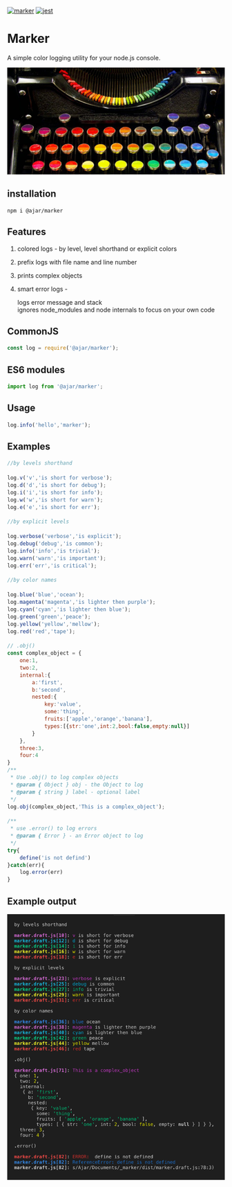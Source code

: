 [![marker](https://img.shields.io/npm/v/@ajar/marker.svg)](https://www.npmjs.com/package/@ajar/marker)
[![jest](https://jestjs.io/img/jest-badge.svg)](https://github.com/facebook/jest)


# Marker 
A simple color logging utility for your node.js console.

[![Marker](https://raw.githubusercontent.com/Ajar-Ajar/marker/master/marker.png)](https://www.npmjs.com/package/@ajar/marker)

## installation
```
npm i @ajar/marker
```
## Features
1. colored logs  - by level, level shorthand or explicit colors
2. prefix logs with file name and line number
3. prints complex objects
4. smart error logs - 

   logs error message and stack  
   ignores node_modules and node internals to focus on your own code

## CommonJS
```javascript
const log = require('@ajar/marker'); 
```

## ES6 modules
```javascript
import log from '@ajar/marker'; 
```

## Usage
```javascript
log.info('hello','marker'); 
```

## Examples
```javascript
//by levels shorthand

log.v('v','is short for verbose');    
log.d('d','is short for debug');     
log.i('i','is short for info');     
log.w('w','is short for warn');     
log.e('e','is short for err');  

//by explicit levels  

log.verbose('verbose','is explicit');
log.debug('debug','is common');
log.info('info','is trivial');  
log.warn('warn','is important');  
log.err('err','is critical'); 

//by color names

log.blue('blue','ocean');       
log.magenta('magenta','is lighter then purple');    
log.cyan('cyan','is lighter then blue');       
log.green('green','peace');      
log.yellow('yellow','mellow');     
log.red('red','tape');        
   
// .obj()
const complex_object = {
    one:1,
    two:2,
    internal:{
        a:'first',
        b:'second',
        nested:{
            key:'value',
            some:'thing',
            fruits:['apple','orange','banana'],
            types:[{str:'one',int:2,bool:false,empty:null}]
        }
    },
    three:3,
    four:4
}
/**
 * Use .obj() to log complex objects
 * @param { Object } obj - the Object to log 
 * @param { string } label - optional label 
 */
log.obj(complex_object,'This is a complex_object');

/**
 * use .error() to log errors
 * @param { Error } - an Error object to log
 */
try{
    define('is not defind')
}catch(err){
    log.error(err)
}
```

## Example output
<img src="https://raw.githubusercontent.com/Ajar-Ajar/marker/master/screetshot.png" width="800" alt="Example output">